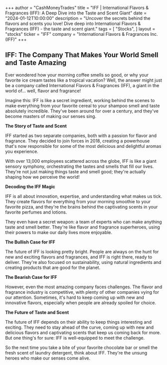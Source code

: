 +++
author = "CashMoneyTrades"
title = "IFF |  International Flavors & Fragrances (IFF): A Deep Dive into the Taste and Scent Giant"
date = "2024-01-12T10:00:00"
description = "Uncover the secrets behind the flavors and scents you love! Dive deep into International Flavors & Fragrances (IFF) - the taste and scent giant."
tags = [
"Stocks",
]
layout = "stocks"
ticker = "IFF"
company = "International Flavors & Fragrances Inc. (IFF)"
+++
        


##  IFF: The Company That Makes Your World Smell and Taste Amazing 

Ever wondered how your morning coffee smells so good, or why your favorite ice cream tastes like a tropical vacation?  Well, the answer might just be a company called International Flavors & Fragrances (IFF), a giant in the world of... well, flavor and fragrance! 

Imagine this:  IFF is like a secret ingredient, working behind the scenes to make everything from your favorite cereal to your shampoo smell and taste absolutely incredible.  They've been around for over a century, and they've become masters of making our senses sing.

**The Story of Taste and Scent**

IFF started as two separate companies, both with a passion for flavor and fragrance.  They decided to join forces in 2018, creating a powerhouse that's now responsible for some of the most delicious and delightful aromas you experience.

With over 13,000 employees scattered across the globe, IFF is like a giant sensory symphony, orchestrating the tastes and smells that fill our lives.  They're not just making things taste and smell good; they're actually shaping how we perceive the world!

**Decoding the IFF Magic**

IFF is all about innovation, expertise, and understanding what makes us tick.  They create flavors for everything from your morning smoothie to your favorite pizza, and they're the brains behind the captivating scents in your favorite perfumes and lotions.

They even have a secret weapon:  a team of experts who can make anything taste and smell better.  They're like flavor and fragrance superheroes, using their powers to make our daily lives more enjoyable.

**The Bullish Case for IFF**

The future of IFF is looking pretty bright.  People are always on the hunt for new and exciting flavors and fragrances, and IFF is right there, ready to deliver.  They're also focused on sustainability, using natural ingredients and creating products that are good for the planet.

**The Bearish Case for IFF**

However, even the most amazing company faces challenges.  The flavor and fragrance industry is competitive, with plenty of other companies vying for our attention.  Sometimes, it's hard to keep coming up with new and innovative flavors, especially when people are already spoiled for choice.

**The Future of Taste and Scent**

The future of IFF depends on their ability to keep things interesting and exciting.  They need to stay ahead of the curve, coming up with new and delicious flavors and captivating scents that keep us coming back for more.  But one thing's for sure:  IFF is well-equipped to meet the challenge.

So the next time you take a bite of your favorite chocolate bar or smell the fresh scent of laundry detergent, think about IFF. They're the unsung heroes who make our senses come alive. 

        